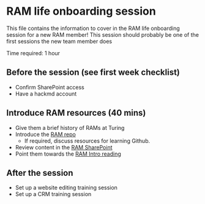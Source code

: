 # RAM life onboarding session

This file contains the information to cover in the RAM life onboarding session for a new RAM member!
This session should probably be one of the first sessions the new team member does

Time required: 1 hour

## Before the session (see first week checklist)
* Confirm SharePoint access
* Have a hackmd account

## Introduce RAM resources (40 mins)
* Give them a brief history of RAMs at Turing
* Introduce the [RAM repo](https://github.com/alan-turing-institute/research-application-management)
   * If required, discuss resources for learning Github.
* Review content in the [RAM SharePoint](https://thealanturininstitute.sharepoint.com/sites/RAM/Shared%20Documents/Forms/AllItems.aspx)
* Point them towards the [RAM Intro reading](https://hackmd.io/NZTki1n_RPuQ7ml4WVVvHA)

## After the session

* Set up a website editing training session
* Set up a CRM training session
